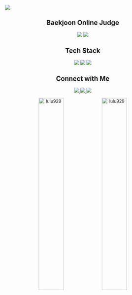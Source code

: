<img src="https://capsule-render.vercel.app/api?type=waving&height=300&color=000000&text=JunhyungPark&fontColor=FFFFFF&fontAlignY=41&desc=I'm%20a%20front-end%20developer%20who%20solves%20algorithmic%20problems%20as%20a%20hobby&descAlignY=59"></img>
<div align="center">
    <h2 align="center">Baekjoon Online Judge</h2>
    <img src="http://mazassumnida.wtf/api/v2/generate_badge?boj=20253435"><a href="https://solved.ac/profile/20253435"></a></img>
    <img src="http://mazandi.herokuapp.com/api?handle=20253435"></img>
</div>
<h2 align="center">Tech Stack</h2>
<div align="center">
	<img src="https://img.shields.io/badge/html5-%23E34F26.svg?&style=for-the-badge&logo=html5&logoColor=white" />
    <img src="https://img.shields.io/badge/css3-%231572B6.svg?&style=for-the-badge&logo=css3&logoColor=white" />
    <img src="https://img.shields.io/badge/javascript-%23F7DF1E.svg?&style=for-the-badge&logo=javascript&logoColor=black" />
</div>
<h2 align="center">Connect with Me</h2>
<p align="center">
    <a href="https://www.notion.so/25970d245fa48099b4c3f7876a32eb47?v=25970d245fa48031bb57000c92675f1b&source=copy_link" target="blank"> 
        <img src="https://img.shields.io/badge/notion-%23000000.svg?&style=for-the-badge&logo=notion&logoColor=white" />
    </a>
    <a href="https://instagram.com/wnsgud.6" target="blank">
        <img src="https://img.shields.io/badge/instagram-%23E4405F.svg?&style=for-the-badge&logo=instagram&logoColor=white" />
    </a>
    <a href="https://discord.gg/https://discord.gg/KRbSAJjwcQ" target="blank">
        <img src="https://img.shields.io/badge/discord-%237289DA.svg?&style=for-the-badge&logo=discord&logoColor=white" />
    </a>
</p>
<div align="center">
    <img src="https://github-readme-stats.vercel.app/api/top-langs?username=lulu929&show_icons=true&locale=en&layout=compact" alt="lulu929" width="40%"/>
    <img src="https://github-readme-stats.vercel.app/api?username=lulu929&show_icons=true&locale=en" alt="lulu929" width="40%"/>
</div>
